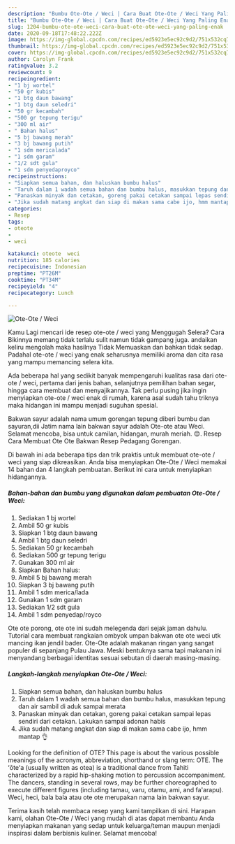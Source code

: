 ```yaml
---
description: "Bumbu Ote-Ote / Weci | Cara Buat Ote-Ote / Weci Yang Paling Enak"
title: "Bumbu Ote-Ote / Weci | Cara Buat Ote-Ote / Weci Yang Paling Enak"
slug: 1204-bumbu-ote-ote-weci-cara-buat-ote-ote-weci-yang-paling-enak
date: 2020-09-18T17:48:22.222Z
image: https://img-global.cpcdn.com/recipes/ed5923e5ec92c9d2/751x532cq70/ote-ote-weci-foto-resep-utama.jpg
thumbnail: https://img-global.cpcdn.com/recipes/ed5923e5ec92c9d2/751x532cq70/ote-ote-weci-foto-resep-utama.jpg
cover: https://img-global.cpcdn.com/recipes/ed5923e5ec92c9d2/751x532cq70/ote-ote-weci-foto-resep-utama.jpg
author: Carolyn Frank
ratingvalue: 3.2
reviewcount: 9
recipeingredient:
- "1 bj wortel"
- "50 gr kubis"
- "1 btg daun bawang"
- "1 btg daun seledri"
- "50 gr kecambah"
- "500 gr tepung terigu"
- "300 ml air"
- " Bahan halus"
- "5 bj bawang merah"
- "3 bj bawang putih"
- "1 sdm mericalada"
- "1 sdm garam"
- "1/2 sdt gula"
- "1 sdm penyedaproyco"
recipeinstructions:
- "Siapkan semua bahan, dan haluskan bumbu halus"
- "Taruh dalam 1 wadah semua bahan dan bumbu halus, masukkan tepung dan air sambil di aduk sampai merata"
- "Panaskan minyak dan cetakan, goreng pakai cetakan sampai lepas sendiri dari cetakan. Lakukan sampai adonan habis"
- "Jika sudah matang angkat dan siap di makan sama cabe ijo, hmm mantap 👌"
categories:
- Resep
tags:
- oteote
- 
- weci

katakunci: oteote  weci 
nutrition: 185 calories
recipecuisine: Indonesian
preptime: "PT26M"
cooktime: "PT34M"
recipeyield: "4"
recipecategory: Lunch

---
```



![Ote-Ote / Weci](https://img-global.cpcdn.com/recipes/ed5923e5ec92c9d2/751x532cq70/ote-ote-weci-foto-resep-utama.jpg)

Kamu Lagi mencari ide resep ote-ote / weci yang Menggugah Selera? Cara Bikinnya memang tidak terlalu sulit namun tidak gampang juga. andaikan keliru mengolah maka hasilnya Tidak Memuaskan dan bahkan tidak sedap. Padahal ote-ote / weci yang enak seharusnya memiliki aroma dan cita rasa yang mampu memancing selera kita.

Ada beberapa hal yang sedikit banyak mempengaruhi kualitas rasa dari ote-ote / weci, pertama dari jenis bahan, selanjutnya pemilihan bahan segar, hingga cara membuat dan menyajikannya. Tak perlu pusing jika ingin menyiapkan ote-ote / weci enak di rumah, karena asal sudah tahu triknya maka hidangan ini mampu menjadi suguhan spesial.

Bakwan sayur adalah nama umum gorengan tepung diberi bumbu dan sayuran,dii Jatim nama lain bakwan sayur adalah Ote-ote atau Weci. Selamat mencoba, bisa untuk camilan, hidangan, murah meriah. 😊. Resep Cara Membuat Ote Ote Bakwan Resep Pedagang Gorengan.


Di bawah ini ada beberapa tips dan trik praktis untuk membuat ote-ote / weci yang siap dikreasikan. Anda bisa menyiapkan Ote-Ote / Weci memakai 14 bahan dan 4 langkah pembuatan. Berikut ini cara untuk menyiapkan hidangannya.

<!--inarticleads1-->

##### Bahan-bahan dan bumbu yang digunakan dalam pembuatan Ote-Ote / Weci:

1. Sediakan 1 bj wortel
1. Ambil 50 gr kubis
1. Siapkan 1 btg daun bawang
1. Ambil 1 btg daun seledri
1. Sediakan 50 gr kecambah
1. Sediakan 500 gr tepung terigu
1. Gunakan 300 ml air
1. Siapkan  Bahan halus:
1. Ambil 5 bj bawang merah
1. Siapkan 3 bj bawang putih
1. Ambil 1 sdm merica/lada
1. Gunakan 1 sdm garam
1. Sediakan 1/2 sdt gula
1. Ambil 1 sdm penyedap/royco


Ote ote porong, ote ote ini sudah melegenda dari sejak jaman dahulu. Tutorial cara membuat rangkaian ombyok umpan bakwan ote ote weci utk mancing ikan jendil bader. Ote-Ote adalah makanan ringan yang sangat populer di sepanjang Pulau Jawa. Meski bentuknya sama tapi makanan ini menyandang berbagai identitas sesuai sebutan di daerah masing-masing. 

<!--inarticleads2-->

##### Langkah-langkah menyiapkan Ote-Ote / Weci:

1. Siapkan semua bahan, dan haluskan bumbu halus
1. Taruh dalam 1 wadah semua bahan dan bumbu halus, masukkan tepung dan air sambil di aduk sampai merata
1. Panaskan minyak dan cetakan, goreng pakai cetakan sampai lepas sendiri dari cetakan. Lakukan sampai adonan habis
1. Jika sudah matang angkat dan siap di makan sama cabe ijo, hmm mantap 👌


Looking for the definition of OTE? This page is about the various possible meanings of the acronym, abbreviation, shorthand or slang term: OTE. The ʻōteʻa (usually written as otea) is a traditional dance from Tahiti characterized by a rapid hip-shaking motion to percussion accompaniment. The dancers, standing in several rows, may be further choreographed to execute different figures (including tamau, varu, otamu, ami, and fa&#39;arapu). Weci, heci, bala bala atau ote ote merupakan nama lain bakwan sayur. 

Terima kasih telah membaca resep yang kami tampilkan di sini. Harapan kami, olahan Ote-Ote / Weci yang mudah di atas dapat membantu Anda menyiapkan makanan yang sedap untuk keluarga/teman maupun menjadi inspirasi dalam berbisnis kuliner. Selamat mencoba!
